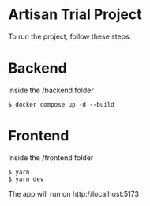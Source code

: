 # Artisan Trial Project

To run the project, follow these steps:

# Backend
Inside the /backend folder
```console
$ docker compose up -d --build
```

# Frontend

Inside the /frontend folder
```console
$ yarn
$ yarn dev
```

The app will run on http://localhost:5173

